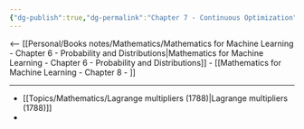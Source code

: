 ```yaml
---
{"dg-publish":true,"dg-permalink":"Chapter 7 - Continuous Optimization","permalink":"/Chapter 7 - Continuous Optimization/"}
---
```


<-- [[Personal/Books notes/Mathematics/Mathematics for Machine Learning - Chapter 6 - Probability and Distributions|Mathematics for Machine Learning - Chapter 6 - Probability and Distributions]] - [[Mathematics for Machine Learning - Chapter 8 - ]]

---

- [[Topics/Mathematics/Lagrange multipliers (1788)|Lagrange multipliers (1788)]]
- 